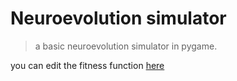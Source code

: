 # Neuroevolution simulator
>a basic neuroevolution simulator in pygame.

you can edit the fitness function [here](NeuroEvolutionSimulator/utils.py)
